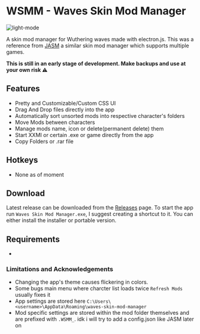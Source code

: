 # WSMM - Waves Skin Mod Manager
![light-mode](https://github.com/user-attachments/assets/46b41d3b-7daa-4c9d-80fb-77abd4b2ba71)


A skin mod manager for Wuthering waves made with electron.js. This was a reference from [JASM](https://github.com/Jorixon/JASM/blob/main/README.md) a similar skin mod manager which supports multiple games.

**This is still in an early stage of development. Make backups and use at your own risk ⚠️** 


## Features
- Pretty and Customizable/Custom CSS UI
- Drag And Drop files directly into the app
- Automatically sort unsorted mods into respective character's folders
- Move Mods between characters
- Manage mods name, icon or delete(permanent delete) them
- Start XXMI or certain .exe or game directly from the app
- Copy Folders or .rar file


## Hotkeys
- None as of moment

## Download
Latest release can be downloaded from the [Releases](https://github.com/baka-aho/WSMM/releases) page. To start the app run ```Waves Skin Mod Manager.exe```, I suggest creating a shortcut to it.
You can either install the installer or portable version.
## Requirements
- 



### Limitations and Acknowledgements

- Changing the app's theme causes flickering in colors.
- Some bugs main menu where charcter list loads twice `Refresh Mods` usually fixes it
- App settings are stored here ```C:\Users\<username>\AppData\Roaming\waves-skin-mod-manager```
- Mod specific settings are stored within the mod folder themselves and are prefixed with ```.WSMM_```. idk i will try to add a config.json like JASM later on

